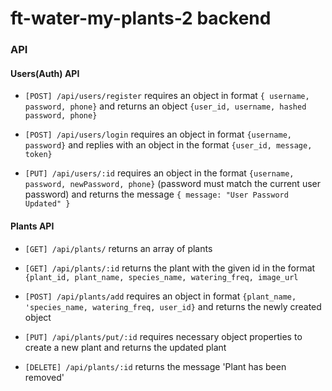 # ft-water-my-plants-2 backend

### API

#### Users(Auth) API

- `[POST] /api/users/register` requires an object in format `{ username, password, phone}` and returns an object `{user_id, username, hashed password, phone}`

- `[POST] /api/users/login` requires an object in format `{username, password}` and replies with an object in the format `{user_id, message, token}`

- `[PUT] /api/users/:id` requires an object in the format `{username, password, newPassword, phone}` (password must match the current user password) and returns the message `{ message: "User Password Updated" }`

#### Plants API

- `[GET] /api/plants/` returns an array of plants

- `[GET] /api/plants/:id` returns the plant with the given id in the format `{plant_id, plant_name, species_name, watering_freq, image_url`

- `[POST] /api/plants/add` requires an object in format `{plant_name, 'species_name, watering_freq, user_id}` and returns the newly created object

- `[PUT] /api/plants/put/:id` requires necessary object properties to create a new plant and returns the updated plant

- `[DELETE] /api/plants/:id` returns the message 'Plant has been removed'



